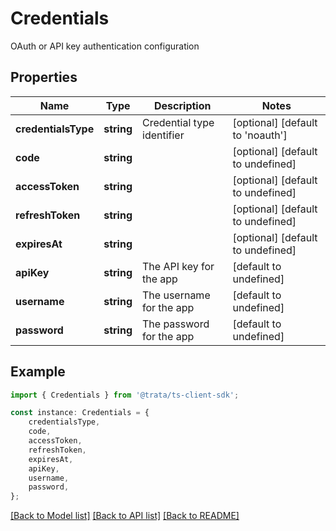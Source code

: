 # Credentials

OAuth or API key authentication configuration

## Properties

Name | Type | Description | Notes
------------ | ------------- | ------------- | -------------
**credentialsType** | **string** | Credential type identifier | [optional] [default to 'noauth']
**code** | **string** |  | [optional] [default to undefined]
**accessToken** | **string** |  | [optional] [default to undefined]
**refreshToken** | **string** |  | [optional] [default to undefined]
**expiresAt** | **string** |  | [optional] [default to undefined]
**apiKey** | **string** | The API key for the app | [default to undefined]
**username** | **string** | The username for the app | [default to undefined]
**password** | **string** | The password for the app | [default to undefined]

## Example

```typescript
import { Credentials } from '@trata/ts-client-sdk';

const instance: Credentials = {
    credentialsType,
    code,
    accessToken,
    refreshToken,
    expiresAt,
    apiKey,
    username,
    password,
};
```

[[Back to Model list]](../README.md#documentation-for-models) [[Back to API list]](../README.md#documentation-for-api-endpoints) [[Back to README]](../README.md)
